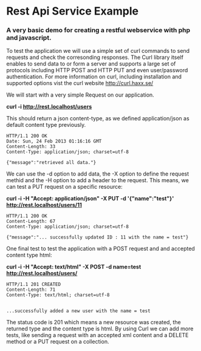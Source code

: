 <h1>Rest Api Service Example</h1>

<h3>A very basic demo for creating a restful webservice with php and javascript.</h3>

To test the application we will use a simple set of curl commands to send requests and check the corresonding responses. The Curl library itself enables to send data to or form a server and supports a large set of protocols including HTTP POST and HTTP PUT and even user/password authentication. For more information on curl, including installation and supported options vist the curl website http://curl.haxx.se/

We will start with a very simple Request on our application.

<b>curl -i  http://rest.localhost/users</b>

This should return a json content-type, as we defined application/json as default content type previously.

```
HTTP/1.1 200 OK
Date: Sun, 24 Feb 2013 01:16:16 GMT
Content-Length: 33
Content-Type: application/json; charset=utf-8

{"message":"retrieved all data."} 
```

We can use the -d option to add data, the -X option to define the request methid  and the -H option to add a header to the  request. This means, we can test a PUT request on a specific resource:


<b>curl -i -H "Accept: application/json" -X PUT -d '{"name":"test"}' http://rest.localhost/users/11</b>

```
HTTP/1.1 200 OK
Content-Length: 67
Content-Type: application/json; charset=utf-8

{"message":"... successfully updated ID : 11 with the name = test"}
```

One final test to test the application with a POST request and and accepted content type html:

<b>curl -i -H "Accept: text/html" -X POST -d name=test  http://rest.localhost/users/</b>

```
HTTP/1.1 201 CREATED
Content-Length: 71
Content-Type: text/html; charset=utf-8


...successfully added a new user with the name = test

```

The status code is 201 which means a new resource was created, the returned type and the content type is html. By using Curl we can add more tests, like sending a request with an accepted xml content and a DELETE method or a PUT request on a collection.
